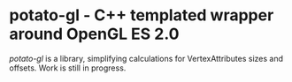 # potato-gl - C++ templated wrapper around OpenGL ES 2.0

_potato-gl_ is a library, simplifying calculations for VertexAttributes sizes and offsets. Work is still in progress.
